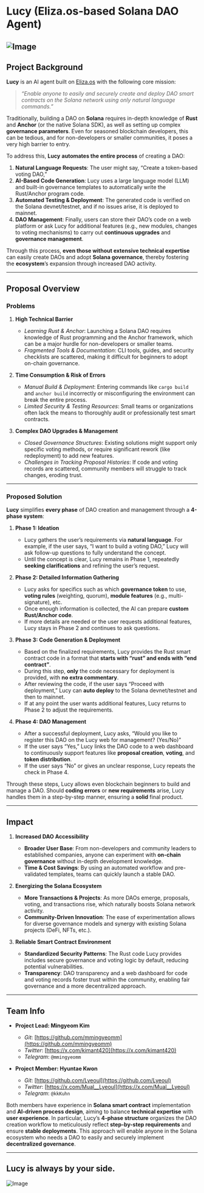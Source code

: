 # Lucy (Eliza.os-based Solana DAO Agent)

![Image](https://github.com/user-attachments/assets/85e88107-8c6a-40d2-a682-57a9c660f10e)
---

## Project Background
**Lucy** is an AI agent built on [Eliza.os](https://github.com/cybermancy/eliza.os) with the following core mission:

> *“Enable anyone to easily and securely create and deploy DAO smart contracts on the Solana network using only natural language commands.”*

Traditionally, building a DAO on **Solana** requires in-depth knowledge of **Rust** and **Anchor** (or the native Solana SDK), as well as setting up complex **governance parameters**. Even for seasoned blockchain developers, this can be tedious, and for non-developers or smaller communities, it poses a very high barrier to entry.

To address this, **Lucy** **automates the entire process** of creating a DAO:

1. **Natural Language Requests**: The user might say, “Create a token-based voting DAO,”  
2. **AI-Based Code Generation**: Lucy uses a large language model (LLM) and built-in governance templates to automatically write the Rust/Anchor program code.  
3. **Automated Testing & Deployment**: The generated code is verified on the Solana devnet/testnet, and if no issues arise, it is deployed to mainnet.  
4. **DAO Management**: Finally, users can store their DAO’s code on a web platform or ask Lucy for additional features (e.g., new modules, changes to voting mechanisms) to carry out **continuous upgrades** and **governance management**.

Through this process, **even those without extensive technical expertise** can easily create DAOs and adopt **Solana governance**, thereby fostering the **ecosystem**’s expansion through increased DAO activity.

---

## Proposal Overview

### Problems

1. **High Technical Barrier**  
   - *Learning Rust & Anchor*: Launching a Solana DAO requires knowledge of Rust programming and the Anchor framework, which can be a major hurdle for non-developers or smaller teams.  
   - *Fragmented Tools & Documentation*: CLI tools, guides, and security checklists are scattered, making it difficult for beginners to adopt on-chain governance.

2. **Time Consumption & Risk of Errors**  
   - *Manual Build & Deployment*: Entering commands like `cargo build` and `anchor build` incorrectly or misconfiguring the environment can break the entire process.  
   - *Limited Security & Testing Resources*: Small teams or organizations often lack the means to thoroughly audit or professionally test smart contracts.

3. **Complex DAO Upgrades & Management**  
   - *Closed Governance Structures*: Existing solutions might support only specific voting methods, or require significant rework (like redeployment) to add new features.  
   - *Challenges in Tracking Proposal Histories*: If code and voting records are scattered, community members will struggle to track changes, eroding trust.

---

### Proposed Solution

**Lucy** simplifies **every phase** of DAO creation and management through a **4-phase system**:

1. **Phase 1: Ideation**  
   - Lucy gathers the user’s requirements via **natural language**. For example, if the user says, “I want to build a voting DAO,” Lucy will ask follow-up questions to fully understand the concept.  
   - Until the concept is clear, Lucy remains in Phase 1, repeatedly **seeking clarifications** and refining the user’s request.

2. **Phase 2: Detailed Information Gathering**  
   - Lucy asks for specifics such as which **governance token** to use, **voting rules** (weighting, quorum), **module features** (e.g., multi-signature), etc.  
   - Once enough information is collected, the AI can prepare **custom Rust/Anchor code**.  
   - If more details are needed or the user requests additional features, Lucy stays in Phase 2 and continues to ask questions.

3. **Phase 3: Code Generation & Deployment**  
   - Based on the finalized requirements, Lucy provides the Rust smart contract code in a format that **starts with “rust” and ends with “end contract”**.  
   - During this step, **only** the code necessary for deployment is provided, with **no extra commentary**.  
   - After reviewing the code, if the user says “Proceed with deployment,” Lucy can **auto deploy** to the Solana devnet/testnet and then to mainnet.  
   - If at any point the user wants additional features, Lucy returns to Phase 2 to adjust the requirements.

4. **Phase 4: DAO Management**  
   - After a successful deployment, Lucy asks, “Would you like to register this DAO on the Lucy web for management? (Yes/No)”  
   - If the user says “Yes,” Lucy links the DAO code to a web dashboard to continuously support features like **proposal creation**, **voting**, and **token distribution**.  
   - If the user says “No” or gives an unclear response, Lucy repeats the check in Phase 4.

Through these steps, Lucy allows even blockchain beginners to build and manage a DAO. Should **coding errors** or **new requirements** arise, Lucy handles them in a step-by-step manner, ensuring a **solid** final product.

---

## Impact

1. **Increased DAO Accessibility**  
   - **Broader User Base**: From non-developers and community leaders to established companies, anyone can experiment with **on-chain governance** without in-depth development knowledge.  
   - **Time & Cost Savings**: By using an automated workflow and pre-validated templates, teams can quickly launch a stable DAO.

2. **Energizing the Solana Ecosystem**  
   - **More Transactions & Projects**: As more DAOs emerge, proposals, voting, and transactions rise, which naturally boosts Solana network activity.  
   - **Community-Driven Innovation**: The ease of experimentation allows for diverse governance models and synergy with existing Solana projects (DeFi, NFTs, etc.).

3. **Reliable Smart Contract Environment**  
   - **Standardized Security Patterns**: The Rust code Lucy provides includes secure governance and voting logic by default, reducing potential vulnerabilities.  
   - **Transparency**: DAO transparency and a web dashboard for code and voting records foster trust within the community, enabling fair governance and a more decentralized approach.

---

## Team Info

- **Project Lead: Mingyeom Kim**  
  - *Git*: [https://github.com/mmingyeomm](https://github.com/mmingyeomm)  
  - *Twitter*: [https://x.com/kimant420](https://x.com/kimant420)  
  - *Telegram*: `@mmingyeomm`

- **Project Member: Hyuntae Kwon**  
  - *Git*: [https://github.com/Lyeoul](https://github.com/Lyeoul)  
  - *Twitter*: [https://x.com/Mual__Lyeoul](https://x.com/Mual__Lyeoul)  
  - *Telegram*: `@kkKuhn`

Both members have experience in **Solana smart contract** implementation and **AI-driven process design**, aiming to balance **technical expertise** with **user experience**. In particular, Lucy’s **4-phase structure** organizes the DAO creation workflow to meticulously reflect **step-by-step requirements** and ensure **stable deployments**. This approach will enable anyone in the Solana ecosystem who needs a DAO to easily and securely implement **decentralized governance**.

---

## Lucy is always by your side.
![Image](https://github.com/user-attachments/assets/a835e803-9c13-4112-8827-fc975ce5d37f)
